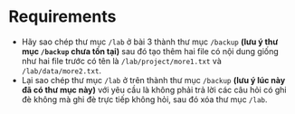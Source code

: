 <h1>Requirements</h1>

- Hãy sao chép thư mục `/lab` ở bài 3 thành thư mục `/backup` **(lưu ý thư mục `/backup` chưa tồn tại)** sau đó tạo thêm hai file có nội dung giống như hai file trước có tên là `/lab/project/more1.txt`  và  `/lab/data/more2.txt`.
- Lại sao chép thư mục `/lab` ở trên thành thư mục `/backup` **(lưu ý lúc này đã có thư mục này)** với yêu cầu là không phải trả lời các câu hỏi có ghi đè không mà ghi đè trực tiếp không hỏi, sau đó xóa thư mục `/lab`.

